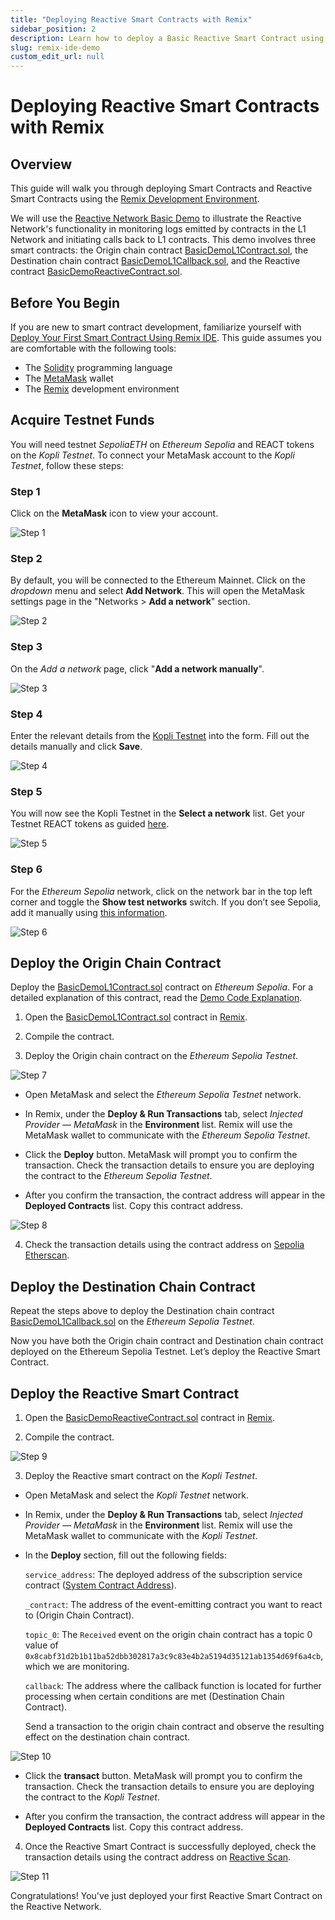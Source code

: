 ```yaml
---
title: "Deploying Reactive Smart Contracts with Remix"
sidebar_position: 2
description: Learn how to deploy a Basic Reactive Smart Contract using Remix IDE. Ideal for mastering Reactive Network fundamentals.
slug: remix-ide-demo
custom_edit_url: null
---
```


# Deploying Reactive Smart Contracts with Remix

## Overview

This guide will walk you through deploying Smart Contracts and Reactive Smart Contracts using the [Remix Development Environment](https://remix.ethereum.org/).

We will use the [Reactive Network Basic Demo](https://github.com/Reactive-Network/reactive-smart-contract-demos/tree/main/src/demos/basic) to illustrate the Reactive Network's functionality in monitoring logs emitted by contracts in the L1 Network and initiating calls back to L1 contracts. This demo involves three smart contracts: the Origin chain contract [BasicDemoL1Contract.sol](https://github.com/Reactive-Network/reactive-smart-contract-demos/blob/main/src/demos/basic/BasicDemoL1Contract.sol), the Destination chain contract [BasicDemoL1Callback.sol](https://github.com/Reactive-Network/reactive-smart-contract-demos/blob/main/src/demos/basic/BasicDemoL1Callback.sol), and the Reactive contract [BasicDemoReactiveContract.sol](https://github.com/Reactive-Network/reactive-smart-contract-demos/blob/main/src/demos/basic/BasicDemoReactiveContract.sol).

## Before You Begin

If you are new to smart contract development, familiarize yourself with [Deploy Your First Smart Contract Using Remix IDE](https://blog.reactive.network/deploy-your-first-smart-contract-using-remix-ide-2/). This guide assumes you are comfortable with the following tools:

* The [Solidity](https://soliditylang.org/) programming language
* The [MetaMask](https://metamask.io/) wallet
* The [Remix](https://remix.ethereum.org/) development environment

## Acquire Testnet Funds

You will need testnet *SepoliaETH* on *Ethereum Sepolia* and REACT tokens on the *Kopli Testnet*. To connect your MetaMask account to the *Kopli Testnet*, follow these steps:

### Step 1

Click on the **MetaMask** icon to view your account.

![Step 1](img/1.png)

### Step 2

By default, you will be connected to the Ethereum Mainnet. Click on the *dropdown* menu and select **Add Network**. This will open the MetaMask settings page in the "Networks > **Add a network**" section.

![Step 2](img/2.png)

### Step 3

On the *Add a network* page, click "**Add a network manually**".

![Step 3](img/3.png)

### Step 4

Enter the relevant details from the [Kopli Testnet](/kopli-tstnet#get-kopli-testnet-react) into the form. Fill out the details manually and click **Save**.

![Step 4](img/4.png)

### Step 5

You will now see the Kopli Testnet in the **Select a network** list. Get your Testnet REACT tokens as guided [here](https://dev.reactive.network/docs/kopli-testnet#how-to-get-kopli-testnet-react).

![Step 5](img/5.png)

### Step 6

For the *Ethereum Sepolia* network, click on the network bar in the top left corner and toggle the **Show test networks** switch. If you don’t see Sepolia, add it manually using [this information](https://www.coingecko.com/learn/sepolia-eth).

![Step 6](img/6.png)

## Deploy the Origin Chain Contract

Deploy the [BasicDemoL1Contract.sol](https://github.com/Reactive-Network/reactive-bounties/blob/main/src/demos/basic/BasicDemoL1Contract.sol) contract on *Ethereum Sepolia*. For a detailed explanation of this contract, read the [Demo Code Explanation](https://dev.reactive.network/education/use-cases/use-case-1).

1. Open the [BasicDemoL1Contract.sol](https://github.com/Reactive-Network/reactive-bounties/blob/main/src/demos/basic/BasicDemoL1Contract.sol) contract in [Remix](https://remix.ethereum.org/).

2. Compile the contract.

3. Deploy the Origin chain contract on the *Ethereum Sepolia Testnet*.

![Step 7](img/7.png)

* Open MetaMask and select the *Ethereum Sepolia Testnet* network.

* In Remix, under the **Deploy & Run Transactions** tab, select *Injected Provider — MetaMask* in the **Environment** list. Remix will use the MetaMask wallet to communicate with the *Ethereum Sepolia Testnet*.

* Click the **Deploy** button. MetaMask will prompt you to confirm the transaction. Check the transaction details to ensure you are deploying the contract to the *Ethereum Sepolia Testnet*.

* After you confirm the transaction, the contract address will appear in the **Deployed Contracts** list. Copy this contract address.

![Step 8](img/8.png)

4. Check the transaction details using the contract address on [Sepolia Etherscan](https://sepolia.etherscan.io/).

## Deploy the Destination Chain Contract

Repeat the steps above to deploy the Destination chain contract [BasicDemoL1Callback.sol](https://github.com/Reactive-Network/reactive-bounties/blob/main/src/demos/basic/BasicDemoL1Callback.sol) on the *Ethereum Sepolia Testnet*.

Now you have both the Origin chain contract and Destination chain contract deployed on the Ethereum Sepolia Testnet. Let’s deploy the Reactive Smart Contract.

## Deploy the Reactive Smart Contract

1. Open the [BasicDemoReactiveContract.sol](https://github.com/Reactive-Network/reactive-bounties/blob/main/src/demos/basic/BasicDemoReactiveContract.sol) contract in [Remix](https://remix.ethereum.org/).

2. Compile the contract.

![Step 9](img/9.png)

3. Deploy the Reactive smart contract on the *Kopli Testnet*.

* Open MetaMask and select the *Kopli Testnet* network.

* In Remix, under the **Deploy & Run Transactions** tab, select *Injected Provider — MetaMask* in the **Environment** list. Remix will use the MetaMask wallet to communicate with the *Kopli Testnet*.

* In the **Deploy** section, fill out the following fields:

    `service_address`: The deployed address of the subscription service contract ([System Contract Address](/kopli-testnet#kopli-testnet-information)).
    
    `_contract`: The address of the event-emitting contract you want to react to (Origin Chain Contract).
    
    `topic_0`: The `Received` event on the origin chain contract has a topic 0 value of `0x8cabf31d2b1b11ba52dbb302817a3c9c83e4b2a5194d35121ab1354d69f6a4cb`, which we are monitoring.
    
    `callback`: The address where the callback function is located for further processing when certain conditions are met (Destination Chain Contract).

  Send a transaction to the origin chain contract and observe the resulting effect on the destination chain contract.

![Step 10](img/10.png)

* Click the **transact** button. MetaMask will prompt you to confirm the transaction. Check the transaction details to ensure you are deploying the contract to the *Kopli Testnet*.

* After you confirm the transaction, the contract address will appear in the **Deployed Contracts** list. Copy this contract address.

4. Once the Reactive Smart Contract is successfully deployed, check the transaction details using the contract address on [Reactive Scan](https://kopli.reactscan.net/).

![Step 11](img/11.png)

Congratulations! You've just deployed your first Reactive Smart Contract on the Reactive Network.